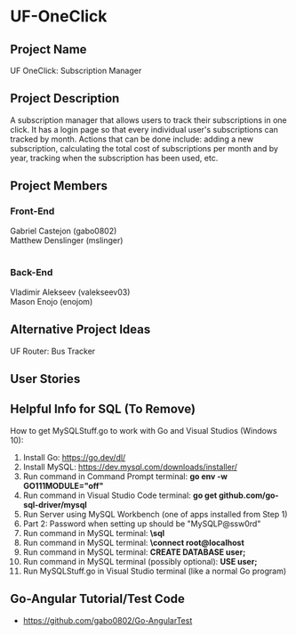 # UF-OneClick

## Project Name
UF OneClick: Subscription Manager

## Project Description
A subscription manager that allows users to track their subscriptions in one click. It has a login page so that every individual user's subscriptions can tracked by month. Actions that can be done include: adding a new subscription, calculating the total cost of subscriptions per month and by year, tracking when the subscription has been used, etc.

## Project Members
### Front-End
Gabriel Castejon (gabo0802) <br>
Matthew Denslinger (mslinger) <br><br>

### Back-End
Vladimir Alekseev (valekseev03) <br>
Mason Enojo (enojom) <br>

## Alternative Project Ideas
UF Router: Bus Tracker

## User Stories


## Helpful Info for SQL (To Remove)
How to get MySQLStuff.go to work with Go and Visual Studios (Windows 10):
1) Install Go: https://go.dev/dl/
2) Install MySQL: https://dev.mysql.com/downloads/installer/ 
3) Run command in Command Prompt terminal:  <b> go env -w GO111MODULE="off" </b>
4) Run command in Visual Studio Code terminal:  <b> go get github.com/go-sql-driver/mysql </b>
5) Run Server using MySQL Workbench (one of apps installed from Step 1)
5) Part 2: Password when setting up should be "MySQLP@ssw0rd"
6) Run command in MySQL terminal: <b> \sql  </b>
7) Run command in MySQL terminal: <b> \connect root@localhost  </b>
8) Run command in MySQL terminal: <b> CREATE DATABASE user;  </b>
9) Run command in MySQL terminal (possibly optional): <b> USE user; </b>
10) Run MySQLStuff.go in Visual Studio terminal (like a normal Go program)

## Go-Angular Tutorial/Test Code

* https://github.com/gabo0802/Go-AngularTest 
